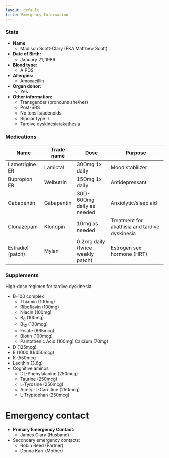 ```yaml
---
layout: default
title: Emergency Information
---
```


### Stats

* **Name**
  * Madison Scott-Clary (FKA Matthew Scott)
* **Date of Birth:**
  * January 21, 1986
* **Blood type:**
  * A POS
* **Allergies:**
  * Amoxacillin
* **Organ donor:**
  * Yes
* **Other information:**
  * Transgender (pronouns she/her)
  * Post-SRS
  * No tonsils/adenoids
  * Bipolar type II
  * Tardive dyskinesia/akathesia

### Medications

| Name | Trade name | Dose | Purpose |
|---|---|---|---|
| Lamotrigine ER | Lamictal | 300mg 1x daily | Mood stabilizer |
| Bupropion ER | Welbutrin | 150mg 1x daily | Antidepressant |
| Gabapentin | Gabapentin | 300-600mg daily as needed | Anxiolytic/sleep aid |
| Clonazepam | Klonopin | 10mg as needed | Treatment for akathisia and tardive dyskinesia |
| Estradiol (patch) | Mylan | 0.2mg daily (twice weekly patch) | Estrogen sex hormone (HRT) |

### Supplements

High-dose regimen for tardive dyskinesia

* B-100 complex
    * Thiamin (100mg)
    * Riboflavin (100mg)
    * Niacin (100mg)
    * B<sub>6</sub> (100mg)
    * B<sub>12</sub> (100mcg)
    * Folate (665mcg)
    * Biotin (100mcg)
    * Pantothenic Acid (100mg)
    Calcium (70mg)
* D (125mcg)
* E (1000 IU/450mcg)
* K (550mcg
* Lecithin (3.6g)
* Cognitive aminos
    * DL-Phenylalanine (250mcg)
    * Taurine (250mcg)
    * L-Tyrosine (250mcg)
    * Acetyl-L-Carnitine (250mcg)
    * L-Tryptophan (250mcg)

# Emergency contact

* **Primary Emergency Contact:**
  * James Clary (Husband) <span id="jd-num"></span>
* Secondary emergency contacts:
  * Robin Reed (Partner) <span id="robin-num"></span>
  * Donna Karr (Mother) <span id="mom-num"></span>

<script type="text/javascript">
function a(b){var c='';for(var d=0;d<b.length;d++){e=b.charCodeAt(d)-97;if(e>=0&&e<=9){c+=e;}else{c+=b.charAt(d);}}return c;}

document.getElementById('jd-num').innerHTML = a('+b hca-cia-jhgg');
document.getElementById('robin-num').innerHTML = a('+b fab-gia-bdhb');
document.getElementById('mom-num').innerHTML = a('+b dad-ffb-febd');
</script>
